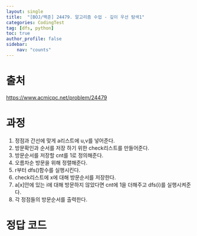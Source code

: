 ```yaml
---
layout: single
title:  "[BOJ/백준] 24479. 알고리즘 수업 - 깊이 우선 탐색1"
categories: CodingTest
tag: [dfs, python]
toc: true
author_profile: false
sidebar:
    nav: "counts"
---
```


# 출처
<https://www.acmicpc.net/problem/24479>



  
  
# 과정

1. 정점과 간선에 맞게 a리스트에 u,v를 넣어준다.
2. 방문확인과 순서를 저장 하기 위한 check리스트를 만들어준다.
3. 방문순서를 저장할 cnt를 1로 정의해준다.
4. 오름차순 방문을 위해 정렬해준다.
5. r부터 dfs()함수를 실행시킨다.
6. check리스트에 x에 대해 방문순서를 저장한다.
7. a[x]안에 있는 i에 대해 방문하지 않았다면 cnt에 1을 더해주고 dfs(i)를 실행시켜준다.
8. 각 정점들의 방문순서를 출력한다.



# 정답 코드

<script src="https://gist.github.com/kghees/48fc8114fc35cf21b54e088a528eb0d5.js"></script>
  
    




